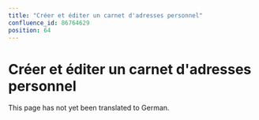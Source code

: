 ```yaml
---
title: "Créer et éditer un carnet d'adresses personnel"
confluence_id: 86764629
position: 64
---
```

# Créer et éditer un carnet d'adresses personnel


This page has not yet been translated to German.

